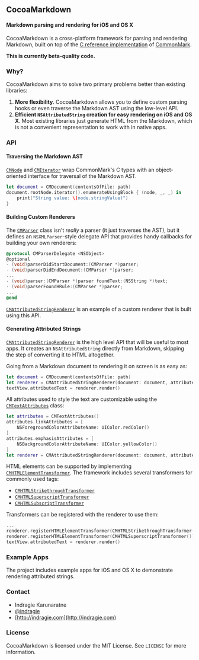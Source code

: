## CocoaMarkdown
#### Markdown parsing and rendering for iOS and OS X

CocoaMarkdown is a cross-platform framework for parsing and rendering Markdown, built on top of the [C reference implementation](https://github.com/jgm/CommonMark) of [CommonMark](http://commonmark.org).

**This is currently beta-quality code.**

### Why?

CocoaMarkdown aims to solve two primary problems better than existing libraries:

1. **More flexibility**. CocoaMarkdown allows you to define custom parsing hooks or even traverse the Markdown AST using the low-level API.
2. **Efficient `NSAttributedString` creation for easy rendering on iOS and OS X**. Most existing libraries just generate HTML from the Markdown, which is not a convenient representation to work with in native apps.

### API

#### Traversing the Markdown AST

[`CMNode`](https://github.com/indragiek/CocoaMarkdown/blob/master/CocoaMarkdown/CMNode.h) and [`CMIterator`](https://github.com/indragiek/CocoaMarkdown/blob/master/CocoaMarkdown/CMIterator.h) wrap CommonMark's C types with an object-oriented interface for traversal of the Markdown AST.

```swift
let document = CMDocument(contentsOfFile: path)
document.rootNode.iterator().enumerateUsingBlock { (node, _, _) in
    print("String value: \(node.stringValue)")
}
```

#### Building Custom Renderers

The [`CMParser`](https://github.com/indragiek/CocoaMarkdown/blob/master/CocoaMarkdown/CMParser.h) class isn't _really_ a parser (it just traverses the AST), but it defines an `NSXMLParser`-style delegate API that provides handy callbacks for building your own renderers:

```objective-c
@protocol CMParserDelegate <NSObject>
@optional
- (void)parserDidStartDocument:(CMParser *)parser;
- (void)parserDidEndDocument:(CMParser *)parser;
...
- (void)parser:(CMParser *)parser foundText:(NSString *)text;
- (void)parserFoundHRule:(CMParser *)parser;
...
@end
```

[`CMAttributedStringRenderer`](https://github.com/indragiek/CocoaMarkdown/blob/master/CocoaMarkdown/CMAttributedStringRenderer.h) is an example of a custom renderer that is built using this API.

#### Generating Attributed Strings

[`CMAttributedStringRenderer`](https://github.com/indragiek/CocoaMarkdown/blob/master/CocoaMarkdown/CMAttributedStringRenderer.h) is the high level API that will be useful to most apps. It creates an `NSAttributedString` directly from Markdown, skipping the step of converting it to HTML altogether.

Going from a Markdown document to rendering it on screen is as easy as:

```swift
let document = CMDocument(contentsOfFile: path)
let renderer = CMAttributedStringRenderer(document: document, attributes: CMTextAttributes())
textView.attributedText = renderer.render()
```

All attributes used to style the text are customizable using the [`CMTextAttributes`](https://github.com/indragiek/CocoaMarkdown/blob/master/CocoaMarkdown/CMTextAttributes.h) class:

```swift
let attributes = CMTextAttributes()
attributes.linkAttributes = [
    NSForegroundColorAttributeName: UIColor.redColor()
]
attributes.emphasisAttributes = [
    NSBackgroundColorAttributeName: UIColor.yellowColor()
]
let renderer = CMAttributedStringRenderer(document: document, attributes: attributes)
```

HTML elements can be supported by implementing [`CMHTMLElementTransformer`](https://github.com/indragiek/CocoaMarkdown/blob/master/CocoaMarkdown/CMHTMLElementTransformer.h). The framework includes several transformers for commonly used tags:

* [`CMHTMLStrikethroughTransformer`](https://github.com/indragiek/CocoaMarkdown/blob/master/CocoaMarkdown/CMHTMLStrikethroughTransformer.h)
* [`CMHTMLSuperscriptTransformer`](https://github.com/indragiek/CocoaMarkdown/blob/master/CocoaMarkdown/CMHTMLSuperscriptTransformer.h)
* [`CMHTMLSubscriptTransformer`](https://github.com/indragiek/CocoaMarkdown/blob/master/CocoaMarkdown/CMHTMLSubscriptTransformer.h)

Transformers can be registered with the renderer to use them:

```swift
...
renderer.registerHTMLElementTransformer(CMHTMLStrikethroughTransformer())
renderer.registerHTMLElementTransformer(CMHTMLSuperscriptTransformer())
textView.attributedText = renderer.render()
```

### Example Apps

The project includes example apps for iOS and OS X to demonstrate rendering attributed strings.

### Contact

* Indragie Karunaratne
* [@indragie](http://twitter.com/indragie)
* [http://indragie.com](http://indragie.com)

### License

CocoaMarkdown is licensed under the MIT License. See `LICENSE` for more information.
